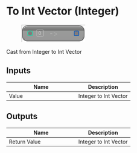 # To Int Vector (Integer)

<div align="left" data-full-width="false"><figure><img src="../../../../.gitbook/assets/to_int_vector_-integer.png" alt=""><figcaption></figcaption></figure></div>

Cast from Integer to Int Vector

## Inputs

<table><thead><tr><th width="170">Name</th><th>Description</th></tr></thead><tbody><tr><td>Value</td><td>Integer to Int Vector</td></tr></tbody></table>

## Outputs

<table><thead><tr><th width="170">Name</th><th>Description</th></tr></thead><tbody><tr><td>Return Value</td><td>Integer to Int Vector</td></tr></tbody></table>
